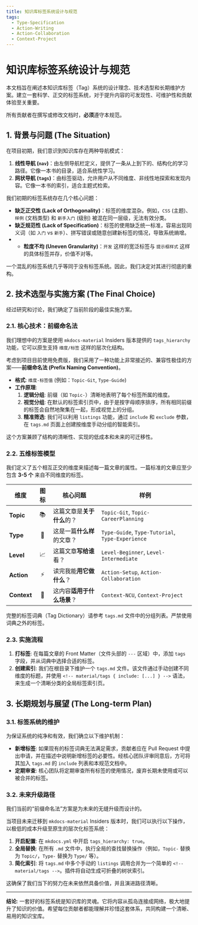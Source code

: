 ```yaml
---
title: 知识库标签系统设计与规范
tags:
  - Type-Specification
  - Action-Writing
  - Action-Collaboration
  - Context-Project
---
```


# 知识库标签系统设计与规范

本文档旨在阐述本知识库标签（Tag）系统的设计理念、技术选型和长期维护方案。建立一套科学、正交的标签系统，对于提升内容的可发现性、可维护性和贡献体验至关重要。

所有贡献者在撰写或修改文档时，**必须**遵守本规范。

## 1. 背景与问题 (The Situation)

在项目初期，我们意识到知识库存在两种导航模式：

1.  **线性导航 (`nav`)**：由左侧导航栏定义，提供了一条从上到下的、结构化的学习路径。它像一本书的目录，适合系统性学习。
2.  **网状导航 (`tags`)**：由标签驱动，允许用户从不同维度、非线性地探索和发现内容。它像一本书的索引，适合主题式检索。

我们初期的标签系统存在几个核心问题：

*   **缺乏正交性 (Lack of Orthogonality)**：标签的维度混杂。例如，`CSS` (主题)、`样例` (文档类型) 和 `新手入门` (级别) 被混在同一层级，无法有效分类。
*   **缺乏规范性 (Lack of Specification)**：标签的使用缺乏统一标准，容易出现同义词（如 `入门` vs `新手`）、拼写错误或随意创建新标签的情况，导致系统熵增。
*   - **粒度不均 (Uneven Granularity)**：`开发` 这样的宽泛标签与 `提示框样式` 这样的具体标签并存，价值不对等。

一个混乱的标签系统几乎等同于没有标签系统。因此，我们决定对其进行彻底的重构。

## 2. 技术选型与实施方案 (The Final Choice)

经过研究和讨论，我们确定了当前阶段的最佳实施方案。

### 2.1. 核心技术：前缀命名法

我们理想中的方案是使用 `mkdocs-material` Insiders 版本提供的 `tags_hierarchy` 功能，它可以原生支持 `维度/标签` 这样的层次化结构。

考虑到项目目前使用免费版，我们采用了一种功能上非常接近的、兼容性极佳的方案——**前缀命名法 (Prefix Naming Convention)**。

*   **格式**: `维度-标签值` (例如：`Topic-Git`, `Type-Guide`)
*   **工作原理**:
    1.  **逻辑分组**: 前缀（如 `Topic-`）清晰地表明了每个标签所属的维度。
    2.  **视觉分组**: 在默认的标签索引页中，由于是按字母顺序排序，所有相同前缀的标签会自然地聚集在一起，形成视觉上的分组。
    3.  **精准筛选**: 我们可以利用 `listings` 功能，通过 `include` 和 `exclude` 参数，在 `tags.md` 页面上创建按维度手动分组的智能索引。

这个方案兼顾了结构的清晰性、实现的低成本和未来的可迁移性。

### 2.2. 五维标签模型

我们定义了五个相互正交的维度来描述每一篇文章的属性。一篇标准的文章应至少包含 **3-5 个** 来自不同维度的标签。

| 维度      | 图标 | 核心问题                     | 样例                                     |
| --------- | :--: | ---------------------------- | ---------------------------------------- |
| **Topic** |  📚  | 这篇文章是**关于什么**的？   | `Topic-Git`, `Topic-CareerPlanning`      |
| **Type**  |  📄  | 这是一篇**什么样**的文章？   | `Type-Guide`, `Type-Tutorial`, `Type-Experience` |
| **Level** |  📈  | 这篇文章**写给谁**看？       | `Level-Beginner`, `Level-Intermediate`   |
| **Action**|  ⚡️  | 读完我能**用它做什么**？     | `Action-Setup`, `Action-Collaboration`   |
| **Context**|  🎯  | 这内容**适用于什么场景**？ | `Context-NCU`, `Context-Project`         |

完整的标签词典（Tag Dictionary）请参考 `tags.md` 文件中的分组列表。严禁使用词典之外的标签。

### 2.3. 实施流程

1.  **打标签**: 在每篇文章的 Front Matter（文件头部的 `---` 区域）中，添加 `tags` 字段，并从词典中选择合适的标签。
2.  **创建索引**: 我们在根目录下维护一个 `tags.md` 文件。该文件通过手动创建不同维度的标题，并使用 `<!-- material/tags { include: [...] } -->` 语法，来生成一个清晰分类的全局标签索引页。

## 3. 长期规划与展望 (The Long-term Plan)

### 3.1. 标签系统的维护

为保证系统的纯净和有效，我们确立以下维护机制：

*   **新增标签**: 如果现有的标签词典无法满足需求，贡献者应在 Pull Request 中提出申请，并在描述中说明新增标签的必要性。经核心团队评审同意后，方可将其加入 `tags.md` 的 `include` 列表和本规范文档中。
*   **定期审查**: 核心团队将定期审查所有标签的使用情况，废弃长期未使用或可以被合并的标签。

### 3.2. 未来升级路径

我们当前的“前缀命名法”方案是为未来的无缝升级而设计的。

当项目未来迁移到 `mkdocs-material` Insiders 版本时，我们可以执行以下操作，以极低的成本升级至原生的层次化标签系统：

1.  **开启配置**: 在 `mkdocs.yml` 中开启 `tags_hierarchy: true`。
2.  **全局替换**: 在所有 `.md` 文件中，执行全局的查找替换操作（例如，`Topic-` 替换为 `Topic/`，`Type-` 替换为 `Type/` 等）。
3.  **简化索引**: 将 `tags.md` 中多个手动的 `listings` 调用合并为一个简单的 `<!-- material/tags -->`。插件将自动生成可折叠的树状索引。

这确保了我们当下的努力在未来依然具备价值，并且演进路径清晰。

---

**结论**: 一套好的标签系统是知识库的灵魂。它将内容从孤岛连接成网络，极大地提升了知识的价值。希望每位贡献者都能理解并珍惜这套体系，共同构建一个清晰、易用的知识宝库。